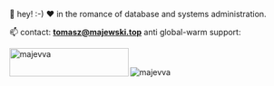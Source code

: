 👋 hey! :-)
❤️ in the romance of database and systems administration.



📫 contact: **tomasz@majewski.top**
anti global-warm support:
<p><a href="https://www.buymeacoffee.com/majevva"> <img align="left" src="https://cdn.buymeacoffee.com/buttons/v2/default-yellow.png" height="50" width="210" alt="majevva" /></a></p><br><br><img src="https://komarev.com/ghpvc/?username=majevva&label=%F0%9F%8C%8D&color=2287a0&style=flat-square" alt="majevva" />


